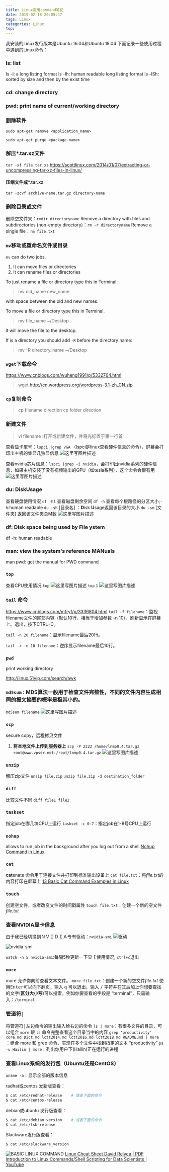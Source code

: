 ```yaml
---
title: Linux常用command笔记
date: 2019-02-18 20:05:47
tags: Linux
categories: Linux
top:
---
```

我安装的Linux发行版本是Ubuntu 16.04和Ubuntu 18.04
下面记录一些使用过程中遇到的Linux命令：

<!-- more -->
### ls: list
ls -l: a long listing format
ls -lh: human readable long listing format
ls -lSh: sorted by size and then by the exist time
### cd: change directory
### pwd: print name of current/working directory
### 删除软件

```
sudo apt-get remove <application_name>
```

```
sudo apt-get purge <package-name>
```


### 解压*.tar.xz文件
`tar -xf file.tar.xz`
https://scottlinux.com/2014/01/07/extracting-or-uncompressing-tar-xz-files-in-linux/

#### 压缩文件成*.tar.xz
`tar -zcvf archive-name.tar.gz directory-name`

### 删除目录或文件
删除空文件夹：`rmdir directoryname`
Remove a directory with files and subdirectories (non-empty directory)：`rm -r directoryname`
Remove a single file：`rm file.txt`

### `mv`移动或重命名文件或目录
`mv` can do two jobs.

 1. It can move files or directories
 2. It can rename files or directories

To just rename a file or directory type this in Terminal:

> mv old_name new_name

with space between the old and new names.

To move a file or directory type this in Terminal.

> mv file_name ~/Desktop

it will move the file to the desktop.

If is a directory you should add `-R` before the directory name:

> mv -R directory_name ~/Desktop
### `wget`下载命令
https://www.cnblogs.com/wuheng1991/p/5332764.html
> wget http://cn.wordpress.org/wordpress-3.1-zh_CN.zip
### `cp`复制命令
> cp filename direction
> cp folder direction

### 新建文件
> vi filename     :打开或新建文件，并将光标置于第一行首

查看显卡型号：`lspci |grep VGA` （lspci是linux查看硬件信息的命令），屏幕会打印出主机的集显几独显信息
![这里写图片描述](2018071513101933)

查看nvidia芯片信息：`lspci |grep -i nvidia`，会打印出nvidia系列的硬件信息，如果主机安装了没有视频输出的GPU（如tesla系列），这个命令会很有用
![这里写图片描述](20180715131139920)

### du: DiskUsage
查看硬盘使用情况
`df -hl` 查看磁盘剩余空间
`df -h` 查看每个根路径的分区大小;`-h`:human readable
`du -sh` [目录名] ：**D**isk **U**sage返回该目录的大小
`du -sm` [文件夹] 返回该文件夹总M数
![这里写图片描述](20180718110351393)

### df: Disk space being used by File ystem
df -h: human readable
### man: view the system's reference MANuals
man pwd: get the manual for PWD command

### `top`
查看CPU使用情况
`top`
![这里写图片描述](20180718150831127)
`top` `1`
![这里写图片描述](20180718150928345)

### `tail` 命令
https://www.cnblogs.com/mfryf/p/3336804.html
`tail -f filename`：监视filename文件的尾部内容（默认10行，相当于增加参数 -n 10），刷新显示在屏幕上。退出，按下CTRL+C。

`tail -n 20 filename`：显示filename最后20行。

`tail -r -n 10 filename`：逆序显示filename最后10行。

### `pwd`
print working directory

http://linux.51yip.com/search/awk

### `md5sum` : MD5算法一般用于检查文件完整性，不同的文件内容生成相同的报文摘要的概率是极其小的。
`md5sum filename`
![这里写图片描述](20180809174303523)

### `scp`
secure copy，远程拷贝文件

 1. **将本地文件上传到服务器上**
`scp -P 2222 /home/lnmp0.4.tar.gz root@www.vpser.net:/root/lnmp0.4.tar.gz`
![这里写图片描述](20180809180429836)

### `unzip`
解压zip文件
`unzip file.zip`
`unzip file.zip -d destination_folder`

### `diff`
比较文件不同
`diff file1 file2`

### `taskset`
指定job在哪几块CPU上运行
`taskset -c 0-7`：指定job在1-8号CPU上运行

### `nohup`
allows to run job in the background after you log out from a shell
[Nohup Command in Linux](https://linuxhint.com/nohup_command_linux/)

### `cat`
**cat**enate 命令用于连接文件并打印到标准输出设备上
`cat file.txt`：将*file.txt*的内容打印在屏幕上
[13 Basic Cat Command Examples in Linux](https://www.tecmint.com/13-basic-cat-command-examples-in-linux/)

### `touch`
创建空文件，或者改变文件的时间戳属性
`touch file.txt`：创建一个新的空文件*file.txt*

### 查看NVIDIA显卡信息
由于我已经切换到ＮＶＩＤＩＡ专有驱动：`nvidia-smi`
![驱动](20171228211613210)

![nvidia-smi](20171228211819829)

`watch -n 5 nvidia-smi`:每隔5秒更新一下显卡使用情况, `ctrl+c`退出

### `more`
more 允许你向前查看文本文件。
`more file.txt`：创建一个新的空文件*file.txt*
使用<kbd>Enter</kbd>可以向下翻页，输入 <kbd>q</kbd> 可以退出，输入 <kbd>/</kbd> 字符并在其后加上你想要查找的文字(**区分大小写**)可以搜索。例如你要查看的字段是 “terminal”，只需输入：`/terminal`

### 管道符<kbd>|</kbd>
将管道符<kbd>|</kbd>左边命令的输出输入给右边的命令
`ls | more`：有很多文件的目录，可以组合 `more` 跟 `ls` 命令完整查看这个目录当中的内容
`grep ‘productivity’ core.md Dict.md lctt2014.md lctt2016.md lctt2018.md README.md | more` ：组合 more 和 grep 命令，实现在多个文件中找到指定的文本 “productivity”
`ps -u Hailin | more`：列出你用户下(Hailin)正在运行的进程

### 查看Linux系统的发行包（Ubuntu还是CentOS）
`uname -a`：显示全部的版本信息

radhat或centos 发新版查看：
```bash
$ cat /etc/redhat-release    # 或者下面的命令
$ cat /etc/centos-release
```
debian或ubuntu 发行版查看：
```bash
$ cat /etc/debian_version    # 或者下面的命令
$ cat /etc/lsb-release
```
Slackware发行版查看：
```bash
$ cat /etc/slackware_version
```
![BASIC LINUX COMMAND](isnefnt32wn21.jpg)
[Linux Cheat Sheet David Relyea | PDF](Linux-Cheat-Sheet-David-Relyea.pdf)
[Introduction to Linux Commands/Shell Scripting for Data Scientists | YouTube](https://www.youtube.com/playlist?list=PLdfA2CrAqQ5kB8iSbm5FB1ADVdBeOzVqZ)

